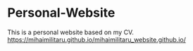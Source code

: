 # Personal-Website
This is a personal website based on my CV.
https://mihaimilitaru.github.io/mihaimilitaru_website.github.io/
